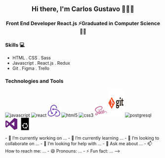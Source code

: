 <h2 align="center">Hi there, I'm Carlos Gustavo 👨🏻‍💻 
<h3 align="center">Front End Developer React.js ⚡Graduated in Computer Science 👨‍🎓️ </h3>
  
### Skills 💻
- HTML . CSS . Sass
- Javascript . React.js . Redux 
- Git . Figma . Trello
 ### Technologies and Tools
 <p align="left">
  <img src="https://devicons.github.io/devicon/devicon.git/icons/javascript/javascript-original.svg" alt="javascript" width="40"  height="40" />
  <img src="https://devicons.github.io/devicon/devicon.git/icons/react/react-original-wordmark.svg" alt="react" width="40" height="40"/>
  <img src="https://github.com/devicons/devicon/blob/master/icons/redux/redux-original.svg" alt="react" width="40" height="40"/>
  <img src="https://devicons.github.io/devicon/devicon.git/icons/html5/html5-original-wordmark.svg" alt="html5"  width="40"  height="40" />
  <img src="https://devicons.github.io/devicon/devicon.git/icons/css3/css3-original-wordmark.svg" alt="css3"  width="40"  height="40" />
  <img src="https://github.com/devicons/devicon/blob/master/icons/sass/sass-original.svg" alt="postgresql" width="40"  height="40" />
  <img src="https://github.com/devicons/devicon/blob/master/icons/git/git-original-wordmark.svg" alt="postgresql" width="50"  height="90" />
  <img src="https://www.vectorlogo.zone/logos/figma/figma-icon.svg" alt="postgresql" width="40"  height="40" />
  <img src="https://github.com/devicons/devicon/blob/master/icons/visualstudio/visualstudio-plain.svg" alt="postgresql" width="40"  height="40" />
   <img src="https://github.com/devicons/devicon/blob/master/icons/ubuntu/ubuntu-plain.svg" alt="postgresql" width="40"  height="40" />
</p>
- 🔭 I’m currently working on ...
- 🌱 I’m currently learning ...
- 👯 I’m looking to collaborate on ...
- 🤔 I’m looking for help with ...
- 💬 Ask me about ...
- 📫 How to reach me: ...
- 😄 Pronouns: ...
- ⚡ Fun fact: ...
-->

